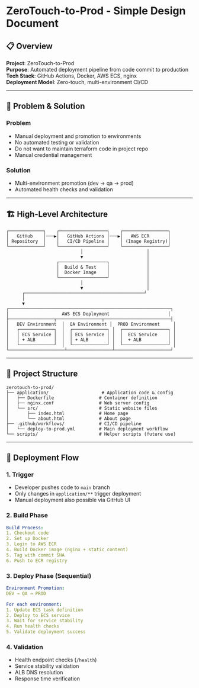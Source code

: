 # ZeroTouch-to-Prod - Simple Design Document

## 📋 **Overview**

**Project**: ZeroTouch-to-Prod  
**Purpose**: Automated deployment pipeline from code commit to production  
**Tech Stack**: GitHub Actions, Docker, AWS ECS, nginx  
**Deployment Model**: Zero-touch, multi-environment CI/CD  

---

## 🎯 **Problem & Solution**

### **Problem**
- Manual deployment and promotion to environments
- No automated testing or validation
- Do not want to maintain terraform code in project repo
- Manual credential management

### **Solution**
- Multi-environment promotion (dev → qa → prod)
- Automated health checks and validation

---

## 🏗️ **High-Level Architecture**

```
┌─────────────┐    ┌──────────────────┐    ┌─────────────────┐
│   GitHub    │───▶│   GitHub Actions │───▶│   AWS ECR       │
│ Repository  │    │   CI/CD Pipeline │    │ (Image Registry)│
└─────────────┘    └──────────────────┘    └─────────────────┘
                            │                        │
                            ▼                        │
                   ┌──────────────────┐              │
                   │  Build & Test    │              │
                   │  Docker Image    │              │
                   └──────────────────┘              │
                            │                        │
                            ▼                        │
      ┌─────────────────────────────────────────────┘
      │
      ▼
┌─────────────────────────────────────────────────────────────┐
│                    AWS ECS Deployment                      │
├─────────────────┬─────────────────┬─────────────────────────┤
│   DEV Environment  │  QA Environment │  PROD Environment     │
│   ┌─────────────┐  │  ┌─────────────┐ │  ┌─────────────────┐ │
│   │ ECS Service │  │  │ ECS Service │ │  │  ECS Service    │ │
│   │ + ALB       │  │  │ + ALB       │ │  │  + ALB          │ │
│   └─────────────┘  │  └─────────────┘ │  └─────────────────┘ │
└─────────────────────┴─────────────────┴─────────────────────┘
```

---

## 📁 **Project Structure**

```
zerotouch-to-prod/
├── application/                    # Application code & config
│   ├── Dockerfile                 # Container definition
│   ├── nginx.conf                 # Web server config
│   └── src/                       # Static website files
│       ├── index.html             # Home page
│       └── about.html             # About page
├── .github/workflows/             # CI/CD pipeline
│   └── deploy-to-prod.yml         # Main deployment workflow
└── scripts/                       # Helper scripts (future use)
```

---

## 🔄 **Deployment Flow**

### **1. Trigger**
- Developer pushes code to `main` branch
- Only changes in `application/**` trigger deployment
- Manual deployment also possible via GitHub UI

### **2. Build Phase**
```yaml
Build Process:
1. Checkout code
2. Set up Docker
3. Login to AWS ECR
4. Build Docker image (nginx + static content)
5. Tag with commit SHA
6. Push to ECR registry
```

### **3. Deploy Phase (Sequential)**
```yaml
Environment Promotion:
DEV → QA → PROD

For each environment:
1. Update ECS task definition
2. Deploy to ECS service
3. Wait for service stability
4. Run health checks
5. Validate deployment success
```

### **4. Validation**
- Health endpoint checks (`/health`)
- Service stability validation
- ALB DNS resolution
- Response time verification

